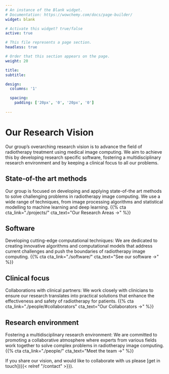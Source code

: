 ```yaml
---
# An instance of the Blank widget.
# Documentation: https://wowchemy.com/docs/page-builder/
widget: blank

# Activate this widget? true/false
active: true

# This file represents a page section.
headless: true

# Order that this section appears on the page.
weight: 20

title: 
subtitle:

design:
  columns: '1'

  spacing:
    padding: ['20px', '0', '20px', '0']
    
---
```


# Our Research Vision
Our group’s overarching research vision is to advance the field of radiotherapy treatment using medical image computing. We aim to achieve this by developing research specific software, fostering a multidisciplinary research environment and by keeping a clinical focus to all our problems.

## State-of-the art methods
Our group is focused on developing and applying state-of-the art methods to solve challenging problems in radiotherapy image computing. We use a wide range of techniques, from image processing algorithms and statistical modelling to machine learning and deep learning.
{{% cta cta_link="./projects/" cta_text="Our Research Areas →" %}}

## Software
Developing cutting-edge computational techniques: We are dedicated to creating innovative algorithms and computational models that address current challenges and push the boundaries of radiotherapy image computing.
{{% cta cta_link="./software/" cta_text="See our software →" %}}

## Clinical focus
Collaborations with clinical partners: We work closely with clinicians to ensure our research translates into practical solutions that enhance the effectiveness and safety of radiotherapy for patients.
{{% cta cta_link="./people/#collaborators" cta_text="Our Collaborators →" %}}

## Research environment
Fostering a multidisciplinary research environment: We are committed to promoting a collaborative atmosphere where experts from various fields work together to solve complex problems in radiotherapy image computing.
{{% cta cta_link="./people/" cta_text="Meet the team →" %}}

If you share our vision, and would like to collaborate with us please [get in touch]({{< relref "/contact" >}}).
